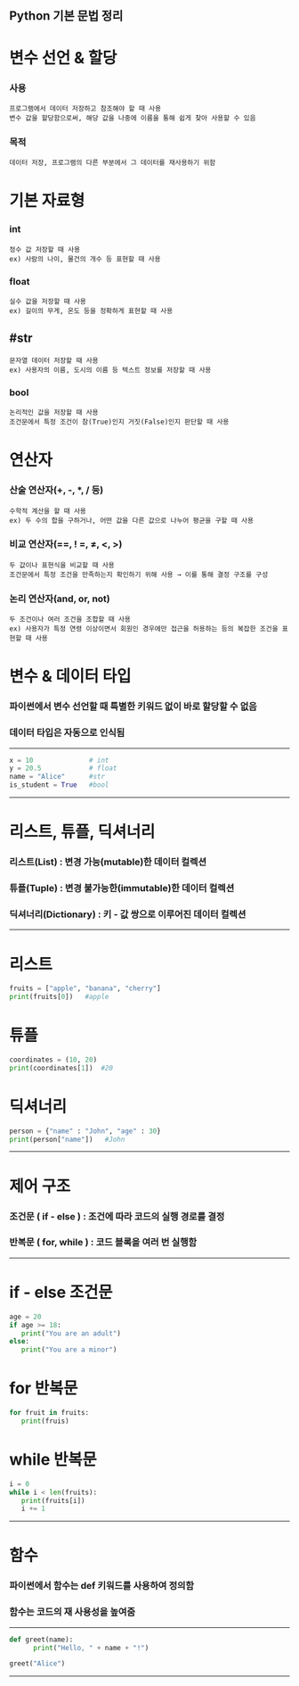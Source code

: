 Python 기본 문법 정리
----
# 변수 선언 & 할당  
  ### 사용  
    프로그램에서 데이터 저장하고 참조해야 할 때 사용  
    변수 값을 할당함으로써, 해당 값을 나중에 이름을 통해 쉽게 찾아 사용할 수 있음  

  ### 목적  
    데이터 저장, 프로그램의 다른 부분에서 그 데이터를 재사용하기 위함    


# 기본 자료형  
  ### int  
    정수 값 저장할 때 사용  
    ex) 사람의 나이, 물건의 개수 등 표현할 때 사용  

  ### float  
    실수 값을 저장할 때 사용  
    ex) 길이의 무게, 온도 등을 정확하게 표현할 때 사용  

  ## #str  
    문자열 데이터 저장할 때 사용  
    ex) 사용자의 이름, 도시의 이름 등 텍스트 정보를 저장할 때 사용  

  ### bool  
    논리적인 값을 저장할 때 사용  
    조건문에서 특정 조건이 참(True)인지 거짓(False)인지 판단할 때 사용  

# 연산자  
  ### 산술 연산자(+, -, *, / 등)  
    수학적 계산을 할 때 사용  
    ex) 두 수의 합을 구하거나, 어떤 값을 다른 값으로 나누어 평균을 구할 때 사용  

  ### 비교 연산자(==, ! =, ≠, <, >)  
    두 값이나 표현식을 비교할 때 사용  
    조건문에서 특정 조건을 만족하는지 확인하기 위해 사용 → 이를 통해 결정 구조를 구성  

  ### 논리 연산자(and, or, not)  
    두 조건이나 여러 조건을 조합할 때 사용  
    ex) 사용자가 특정 연령 이상이면서 회원인 경우에만 접근을 허용하는 등의 복잡한 조건을 표현할 때 사용  

# 변수 & 데이터 타입  
  ### 파이썬에서 변수 선언할 때 특별한 키워드 없이 바로 할당할 수 없음  
  ### 데이터 타입은 자동으로 인식됨  
---
```python
x = 10              # int
y = 20.5            # float
name = "Alice"      #str
is_student = True   #bool
```
---

# 리스트, 튜플, 딕셔너리  
  ### 리스트(List) : 변경 가능(mutable)한 데이터 컬렉션  
  ### 튜플(Tuple) : 변경 불가능한(immutable)한 데이터 컬렉션  
  ### 딕셔너리(Dictionary) : 키 - 값 쌍으로 이루어진 데이터 컬렉션  
---   
# 리스트  
```python
fruits = ["apple", "banana", "cherry"]  
print(fruits[0])   #apple
```

# 튜플  
```python
coordinates = (10, 20)  
print(coordinates[1])  #20
``` 

# 딕셔너리  
```python
person = {"name" : "John", "age" : 30}  
print(person["name"])   #John
```
---

# 제어 구조  
  ### 조건문 ( if - else ) : 조건에 따라 코드의 실행 경로를 결정  
  ### 반복문 (  for, while ) : 코드 블록을 여러 번 실행함  
---

# if - else 조건문  
```python
age = 20  
if age >= 18:  
   print("You are an adult")  
else:  
   print("You are a minor")
```
   
# for 반복문  
```python
for fruit in fruits:  
   print(fruis)
``` 
   
# while 반복문  
```python
i = 0  
while i < len(fruits):  
   print(fruits[i])  
   i += 1
```
---

# 함수  
  ### 파이썬에서 함수는 def 키워드를 사용하여 정의함  
  ### 함수는 코드의 재 사용성을 높여줌  
---  
```python
def greet(name):  
      print("Hello, " + name + "!")  

greet("Alice")
```
---  

